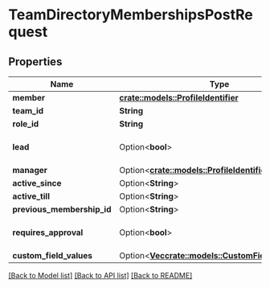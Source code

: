 # TeamDirectoryMembershipsPostRequest

## Properties

Name | Type | Description | Notes
------------ | ------------- | ------------- | -------------
**member** | [**crate::models::ProfileIdentifier**](ProfileIdentifier.md) |  | 
**team_id** | **String** |  | 
**role_id** | **String** |  | 
**lead** | Option<**bool**> |  | [optional][default to false]
**manager** | Option<[**crate::models::ProfileIdentifier**](ProfileIdentifier.md)> |  | [optional]
**active_since** | Option<**String**> |  | [optional]
**active_till** | Option<**String**> |  | [optional]
**previous_membership_id** | Option<**String**> |  | [optional]
**requires_approval** | Option<**bool**> |  | [optional][default to false]
**custom_field_values** | Option<[**Vec<crate::models::CustomFieldInputValue>**](CustomFieldInputValue.md)> |  | [optional]

[[Back to Model list]](../README.md#documentation-for-models) [[Back to API list]](../README.md#documentation-for-api-endpoints) [[Back to README]](../README.md)


